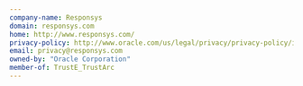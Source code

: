 ```yaml
---
company-name: Responsys
domain: responsys.com
home: http://www.responsys.com/
privacy-policy: http://www.oracle.com/us/legal/privacy/privacy-policy/index.html
email: privacy@responsys.com
owned-by: "Oracle Corporation"
member-of: TrustE_TrustArc
---
```




